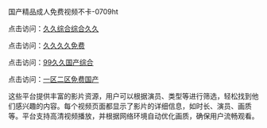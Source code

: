 国产精品成人免费视频不卡-0709ht

点击访问：<a href="https://heiliaoe8ajia.pages.dev">久久综合综合久久</a>

点击访问：<a href="https://heiliaozj3tjd.pages.dev">久久久久免费</a>

点击访问：<a href="https://heiliaoxqkkct.pages.dev">99久久国产综合</a>

点击访问：<a href="https://heiliaoxwd5i8.pages.dev">一区二区免费国产</a>

这些平台提供丰富的影片资源，用户可以根据演员、类型等进行筛选，轻松找到他们感兴趣的内容。每个视频页面都显示了影片的详细信息，如时长、演员、画质等。平台支持高清视频播放，并根据网络环境自动优化画质，确保用户流畅观看。

<span style="display:none;">[Canonical link](https://github.com/zui20250709/zui11 ）</span>
